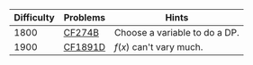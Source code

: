 | Difficulty | Problems | Hints |
| -------- | -------- | -------- |
| 1800 | [CF274B](https://codeforces.com/problemset/problem/274/B) | Choose a variable to do a DP. |
| 1900 | [CF1891D](https://codeforces.com/problemset/problem/1891/D) | $f(x)$ can't vary much. |